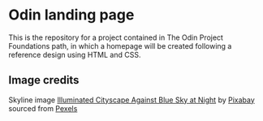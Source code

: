# Odin landing page
This is the repository for a project contained in The Odin Project Foundations path, in which a homepage will be created following a reference design using HTML and CSS.

## Image credits
Skyline image [Illuminated Cityscape Against Blue Sky at Night](https://www.pexels.com/photo/illuminated-cityscape-against-blue-sky-at-night-316093/) by [Pixabay](https://www.pexels.com/@pixabay/) sourced from [Pexels](https://www.pexels.com)

